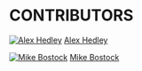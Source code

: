 # CONTRIBUTORS

[![Alex Hedley](https://avatars3.githubusercontent.com/u/1573469?s=50&v=4)](https://github.com/AlexHedley/)
[Alex Hedley](https://github.com/AlexHedley/)

[![Mike Bostock](https://avatars3.githubusercontent.com/u/17684266?s=50&v=4)](https://github.com/mpbostock/)
[Mike Bostock](https://github.com/mpbostock/)